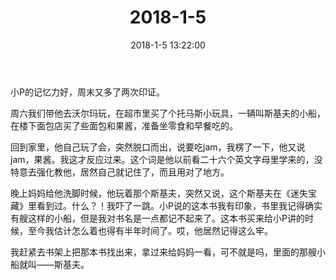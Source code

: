 ﻿---
title: "2018-1-5"
date: 2018-1-5 13:22:00
tags: 文字
categories: 爸爸
---
小P的记忆力好，周末又多了两次印证。

周六我们带他去沃尔玛玩，在超市里买了个托马斯小玩具，一辆叫斯基夫的小船，在楼下面包店买了些面包和果酱，准备坐零食和早餐吃的。

回到家里，他自己玩了会，突然脱口而出，说要吃jam，我楞了一下，他又说jam，果酱。我这才反应过来。这个词是他以前看二十六个英文字母里学来的，没特意去强化教他，居然自己就记住了，而且用对了地方。

晚上妈妈给他洗脚时候，他玩着那个斯基夫，突然又说，这个斯基夫在《迷失宝藏》里看到过。什么？！我吓了一跳。小P说的这本书我有印象，书里我记得确实有艘这样的小船，但是我对书名是一点都记不起来了。这本书买来给小P讲的时候，至今我估计怎么着也得有半年时间了。哎，他居然记得这么牢。

我赶紧去书架上把那本书找出来，拿过来给妈妈一看，可不就是吗，里面的那艘小船就叫——斯基夫。